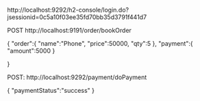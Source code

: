 
http://localhost:9292/h2-console/login.do?jsessionid=0c5a10f03ee35fd70bb35d3791f441d7

POST http://localhost:9191/order/bookOrder

{
    "order":{
        "name":"Phone",
        "price":50000,
        "qty":5
    },
    "payment":{
        "amount":5000
    }
    
}

POST: http://localhost:9292/payment/doPayment

{
    "paymentStatus":"success"
}


